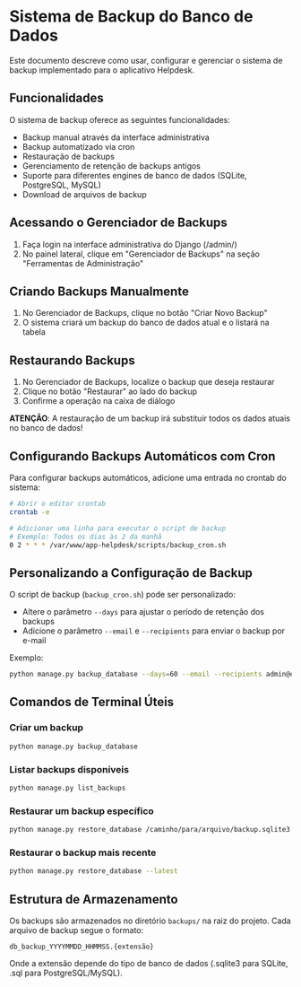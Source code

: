 # Sistema de Backup do Banco de Dados

Este documento descreve como usar, configurar e gerenciar o sistema de backup implementado para o aplicativo Helpdesk.

## Funcionalidades

O sistema de backup oferece as seguintes funcionalidades:

- Backup manual através da interface administrativa
- Backup automatizado via cron
- Restauração de backups
- Gerenciamento de retenção de backups antigos
- Suporte para diferentes engines de banco de dados (SQLite, PostgreSQL, MySQL)
- Download de arquivos de backup

## Acessando o Gerenciador de Backups

1. Faça login na interface administrativa do Django (/admin/)
2. No painel lateral, clique em "Gerenciador de Backups" na seção "Ferramentas de Administração"

## Criando Backups Manualmente

1. No Gerenciador de Backups, clique no botão "Criar Novo Backup"
2. O sistema criará um backup do banco de dados atual e o listará na tabela

## Restaurando Backups

1. No Gerenciador de Backups, localize o backup que deseja restaurar
2. Clique no botão "Restaurar" ao lado do backup
3. Confirme a operação na caixa de diálogo

**ATENÇÃO**: A restauração de um backup irá substituir todos os dados atuais no banco de dados!

## Configurando Backups Automáticos com Cron

Para configurar backups automáticos, adicione uma entrada no crontab do sistema:

```bash
# Abrir o editor crontab
crontab -e

# Adicionar uma linha para executar o script de backup
# Exemplo: Todos os dias às 2 da manhã
0 2 * * * /var/www/app-helpdesk/scripts/backup_cron.sh
```

## Personalizando a Configuração de Backup

O script de backup (`backup_cron.sh`) pode ser personalizado:

- Altere o parâmetro `--days` para ajustar o período de retenção dos backups
- Adicione o parâmetro `--email` e `--recipients` para enviar o backup por e-mail

Exemplo:
```bash
python manage.py backup_database --days=60 --email --recipients admin@example.com support@example.com
```

## Comandos de Terminal Úteis

### Criar um backup

```bash
python manage.py backup_database
```

### Listar backups disponíveis

```bash
python manage.py list_backups
```

### Restaurar um backup específico

```bash
python manage.py restore_database /caminho/para/arquivo/backup.sqlite3
```

### Restaurar o backup mais recente

```bash
python manage.py restore_database --latest
```

## Estrutura de Armazenamento

Os backups são armazenados no diretório `backups/` na raiz do projeto. Cada arquivo de backup segue o formato:

```
db_backup_YYYYMMDD_HHMMSS.{extensão}
```

Onde a extensão depende do tipo de banco de dados (.sqlite3 para SQLite, .sql para PostgreSQL/MySQL). 
